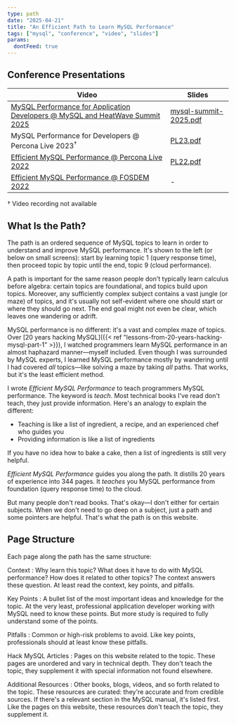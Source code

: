 ```yaml
---
type: path
date: "2025-04-21"
title: "An Efficient Path to Learn MySQL Performance"
tags: ["mysql", "conference", "video", "slides"]
params:
  dontFeed: true
---
```


## Conference Presentations 

|Video|Slides|
|-----|------|
|[MySQL Performance for Application Developers @ MySQL and HeatWave Summit 2025](https://youtu.be/NjmLTxlFG4w?si=Qm3GO4APReEjZXnL)|[mysql-summit-2025.pdf](/mysql-summit-2025.pdf)|
|MySQL Performance for Developers @ Percona Live 2023<sup>&dagger;</sup>|[PL23.pdf](/PL23.pdf)|
|[Efficient MySQL Performance @ Percona Live 2022](https://www.youtube.com/watch?v=1C6thrnoGU0)|[PL22.pdf](/PL22.pdf)|
|[Efficient MySQL Performance @ FOSDEM 2022](https://archive.fosdem.org/2022/schedule/event/efficient_mysql/)|-|

<p>&dagger; Video recording not available</p>

## What Is the Path?

The path is an ordered sequence of MySQL topics to learn in order to understand and improve MySQL performance.
It's shown to the left (or below on small screens): start by learning topic 1 (query response time), then proceed topic by topic until the end, topic 9 (cloud performance).

A path is important for the same reason people don't typically learn calculus before algebra: certain topics are foundational, and topics build upon topics.
Moreover, any sufficiently complex subject contains a vast jungle (or maze) of topics, and it's usually not self-evident where one should start or where they should go next.
The end goal might not even be clear, which leaves one wandering or adrift.

MySQL performance is no different: it's a vast and complex maze of topics.
Over [20 years hacking MySQL]({{< ref "lessons-from-20-years-hacking-mysql-part-1" >}}), I watched programmers learn MySQL performance in an almost haphazard manner&mdash;myself included.
Even though I was surrounded by MySQL experts, I learned MySQL performance mostly by wandering until I had covered _all_ topics&mdash;like solving a maze by taking _all_ paths.
That works, but it's the least efficient method.

I wrote _Efficient MySQL Performance_ to teach programmers MySQL performance.
The keyword is _teach_.
Most technical books I've read don't teach, they just provide information.
Here's an analogy to explain the different:

* Teaching is like a list of ingredient, a recipe, and an experienced chef who guides you
* Providing information is like a list of ingredients

If you have no idea how to bake a cake, then a list of ingredients is still very helpful.

_Efficient MySQL Performance_ guides you along the path.
It distills 20 years of experience into 344 pages.
It _teaches_ you MySQL performance from foundation (query response time) to the cloud.

But many people don't read books.
That's okay&mdash;I don't either for certain subjects.
When we don't need to go deep on a subject, just a path and some pointers are helpful.
That's what the path is on this website.

## Page Structure

Each page along the path has the same structure:

Context
: Why learn this topic?
What does it have to do with MySQL performance?
How does it related to other topics?
The context answers these question.
At least read the context, key points, and pitfalls.

Key Points
: A bullet list of the most important ideas and knowledge for the topic.
At the very least, professional application developer working with MySQL need to know these points.
But more study is required to fully understand some of the points.

Pitfalls
: Common or high-risk problems to avoid.
Like key points, professionals should at least know these pitfalls.

Hack MySQL Articles
: Pages on this website related to the topic.
These pages are unordered and vary in technical depth.
They don't teach the topic, they supplement it with special information not found elsewhere.

Additional Resources
: Other books, blogs, videos, and so forth related to the topic.
These resources are curated: they're accurate and from credible sources.
If there's a relevant section in the MySQL manual, it's listed first.
Like the pages on this website, these resources don't teach the topic, they supplement it.
